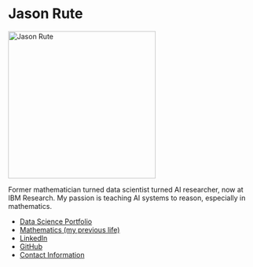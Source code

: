 # Jason Rute

<img src="https://avatars2.githubusercontent.com/u/13991247?s=460&v=4" alt="Jason Rute" height="300"/>

Former mathematician turned data scientist turned AI researcher, now at IBM Research. 
My passion is teaching AI systems to reason, especially in mathematics.

* [Data Science Portfolio](./portfolio/)
* [Mathematics (my previous life)](http://www.personal.psu.edu/jmr71/)
* [LinkedIn](http://www.linkedin.com/in/jason-rute)
* [GitHub](http://github.com/jasonrute)
* [Contact Information](./contact/)
